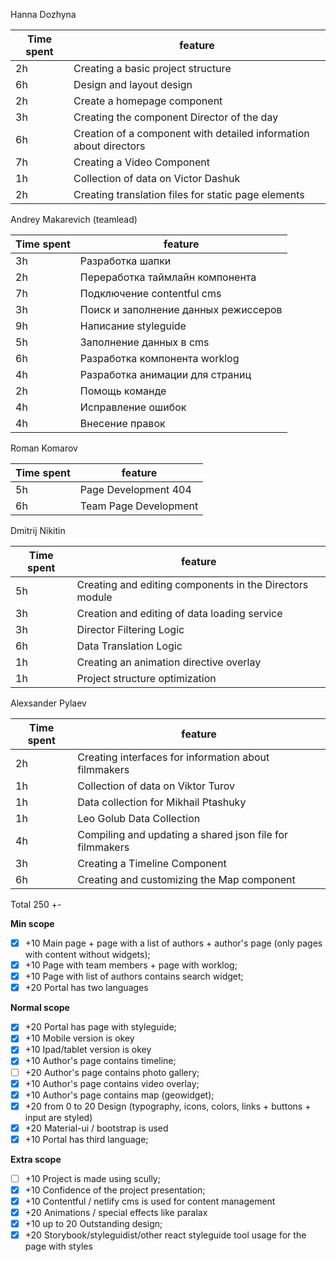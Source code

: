 Hanna Dozhyna

| Time spent | feature                                                           |
| ---------- | ----------------------------------------------------------------- |
| 2h         | Creating a basic project structure                                |
| 6h         | Design and layout design                                          |
| 2h         | Create a homepage component                                       |
| 3h         | Creating the component Director of the day                        |
| 6h         | Creation of a component with detailed information about directors |
| 7h         | Creating a Video Component                                        |
| 1h         | Collection of data on Victor Dashuk                               |
| 2h         | Creating translation files for static page elements               |

Andrey Makarevich (teamlead)

| Time spent | feature                              |
| ---------- | ------------------------------------ |
| 3h         | Разработка шапки                     |
| 2h         | Переработка таймлайн компонента      |
| 7h         | Подключение contentful cms           |
| 3h         | Поиск и заполнение данных режиссеров |
| 9h         | Написание styleguide                 |
| 5h         | Заполнение данных в cms              |
| 6h         | Разработка компонента worklog        |
| 4h         | Разработка анимации для страниц      |
| 2h         | Помощь команде                       |
| 4h         | Исправление ошибок                   |
| 4h         | Внесение правок                      |

Roman Komarov

| Time spent | feature               |
| ---------- | --------------------- |
| 5h         | Page Development 404  |
| 6h         | Team Page Development |

Dmitrij Nikitin

| Time spent | feature                                                 |
| ---------- | ------------------------------------------------------- |
| 5h         | Creating and editing components in the Directors module |
| 3h         | Creation and editing of data loading service            |
| 3h         | Director Filtering Logic                                |
| 6h         | Data Translation Logic                                  |
| 1h         | Creating an animation directive overlay                 |
| 1h         | Project structure optimization                          |

Alexsander Pylaev

| Time spent | feature                                                  |
| ---------- | -------------------------------------------------------- |
| 2h         | Creating interfaces for information about filmmakers     |
| 1h         | Collection of data on Viktor Turov                       |
| 1h         | Data collection for Mikhail Ptashukу                     |
| 1h         | Leo Golub Data Collection                                |
| 4h         | Compiling and updating a shared json file for filmmakers |
| 3h         | Creating a Timeline Component                            |
| 6h         | Creating and customizing the Map component               |

Total 250 +-

**Min scope** 
- [x] +10 Main page + page with a list of authors + author's page (only pages with content without
widgets); 
- [x] +10 Page with team members + page with worklog; 
- [x] +10 Page with list of authors contains search widget; 
- [x] +20 Portal has two languages 

**Normal scope** 
- [x] +20 Portal has page with styleguide; 
- [x] +10 Mobile version is okey 
- [x] +10 Ipad/tablet version is okey 
- [x] +10 Author's page contains timeline; 
- [ ] +20 Author's page contains photo gallery;
- [x] +10 Author's page contains video overlay; 
- [x] +10 Author's page contains map (geowidget); 
- [x] +20 from 0 to 20 Design (typography, icons, colors, links + buttons + input are styled) 
- [x] +20 Material-ui / bootstrap is used 
- [x] +10 Portal has third language; 

**Extra scope**
- [ ] +10 Project is made using scully;
- [x] +10 Confidence of the project presentation; 
- [x] +10 Contentful / netlify cms is used for content management
- [x] +20 Animations / special effects like paralax 
- [x] +10 up to 20 Outstanding design; 
- [x] +20 Storybook/styleguidist/other react styleguide tool usage for the page with styles
